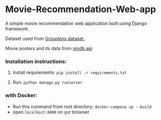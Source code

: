# Movie-Recommendation-Web-app

A simple movie recommendation web application built using Django framework.

Dataset used from [Grouplens dataset.](https://grouplens.org/datasets/movielens/)

Movie posters and its data from [omdb api](https://www.omdbapi.com/)

### Installation instructions:

1. Install requirements:
```pip install -r requirements.txt```

2. Run: ```python manage.py runserver```

### with Docker:

- Run this command from root directory:
```docker-compose up --build```
- open ```localhost:8000``` on yur browser
